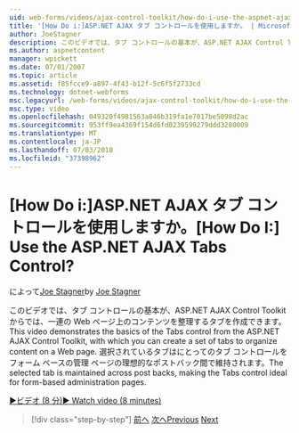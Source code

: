 ```yaml
---
uid: web-forms/videos/ajax-control-toolkit/how-do-i-use-the-aspnet-ajax-tabs-control
title: '[How Do i:]ASP.NET AJAX タブ コントロールを使用しますか。 | Microsoft Docs'
author: JoeStagner
description: このビデオでは、タブ コントロールの基本が、ASP.NET AJAX Control Toolkit からでは上のコンテンツを整理するタブのセットを作成できます.
ms.author: aspnetcontent
manager: wpickett
ms.date: 07/01/2007
ms.topic: article
ms.assetid: f85fcce9-a897-4f43-b12f-5c6f5f2733cd
ms.technology: dotnet-webforms
msc.legacyurl: /web-forms/videos/ajax-control-toolkit/how-do-i-use-the-aspnet-ajax-tabs-control
msc.type: video
ms.openlocfilehash: 049320f4981563a846b319fa1e7017be5098d2ac
ms.sourcegitcommit: 953ff9ea4369f154d6fd0239599279ddd3280009
ms.translationtype: MT
ms.contentlocale: ja-JP
ms.lasthandoff: 07/03/2018
ms.locfileid: "37398962"
---
```

<a name="how-do-i-use-the-aspnet-ajax-tabs-control"></a><span data-ttu-id="5692f-104">[How Do i:]ASP.NET AJAX タブ コントロールを使用しますか。</span><span class="sxs-lookup"><span data-stu-id="5692f-104">[How Do I:] Use the ASP.NET AJAX Tabs Control?</span></span>
====================
<span data-ttu-id="5692f-105">によって[Joe Stagner](https://github.com/JoeStagner)</span><span class="sxs-lookup"><span data-stu-id="5692f-105">by [Joe Stagner](https://github.com/JoeStagner)</span></span>

<span data-ttu-id="5692f-106">このビデオでは、タブ コントロールの基本が、ASP.NET AJAX Control Toolkit からでは、一連の Web ページ上のコンテンツを整理するタブを作成できます。</span><span class="sxs-lookup"><span data-stu-id="5692f-106">This video demonstrates the basics of the Tabs control from the ASP.NET AJAX Control Toolkit, with which you can create a set of tabs to organize content on a Web page.</span></span> <span data-ttu-id="5692f-107">選択されているタブはにとってのタブ コントロールをフォーム ベースの管理 ページの理想的なポストバック間で維持されます。</span><span class="sxs-lookup"><span data-stu-id="5692f-107">The selected tab is maintained across post backs, making the Tabs control ideal for form-based administration pages.</span></span>

[<span data-ttu-id="5692f-108">&#9654;ビデオ (8 分)</span><span class="sxs-lookup"><span data-stu-id="5692f-108">&#9654; Watch video (8 minutes)</span></span>](https://channel9.msdn.com/Blogs/ASP-NET-Site-Videos/how-do-i-use-the-aspnet-ajax-tabs-control)

> [!div class="step-by-step"]
> <span data-ttu-id="5692f-109">[前へ](how-do-i-use-the-aspnet-ajax-resizablecontrol-extender.md)
> [次へ](how-do-i-use-the-aspnet-ajax-slideshow-extender.md)</span><span class="sxs-lookup"><span data-stu-id="5692f-109">[Previous](how-do-i-use-the-aspnet-ajax-resizablecontrol-extender.md)
[Next](how-do-i-use-the-aspnet-ajax-slideshow-extender.md)</span></span>
